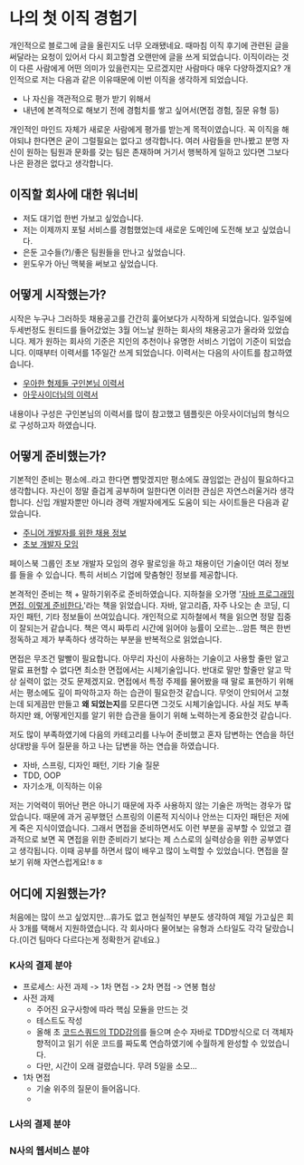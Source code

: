 # 나의 첫 이직 경험기
개인적으로 블로그에 글을 올린지도 너무 오래됐네요. 때마침 이직 후기에 관련된 글을 써달라는 요청이 있어서 다시 회고할겸 오랜만에 글을 쓰게 되었습니다. 
이직이라는 것이 다른 사람에게 어떤 의미가 있을런지는 모르겠지만 사람마다 매우 다양하겠지요? 개인적으로 저는 다음과 같은 이유때문에 이번 이직을 생각하게 되었습니다.

- 나 자신을 객관적으로 평가 받기 위해서
- 내년에 본격적으로 해보기 전에 경험치를 쌓고 싶어서(면접 경험, 질문 유형 등)

개인적인 마인드 자체가 새로운 사람에게 평가를 받는게 목적이였습니다. 
꼭 이직을 해야되냐 한다면은 굳이 그럴필요는 없다고 생각합니다. 여러 사람들을 만나봤고 분명 자신이 원하는 팀원과 문화를 갖는 팀은 존재하며 거기서 행복하게 일하고 있다면 
그보다 나은 환경은 없다고 생각합니다.

## 이직할 회사에 대한 워너비
- 저도 대기업 한번 가보고 싶었습니다.
- 저는 이제까지 포털 서비스를 경험했었는데 새로운 도메인에 도전해 보고 싶었습니다.
- 은둔 고수들(?)/좋은 팀원들을 만나고 싶었습니다.
- 윈도우가 아닌 맥북을 써보고 싶었습니다.

## 어떻게 시작했는가?
시작은 누구나 그러하듯 채용공고를 간간히 훑어보다가 시작하게 되었습니다. 일주일에 두세번정도 원티드를 들어갔었는 3월 어느날 원하는 회사의 채용공고가 올라와 있었습니다. 
제가 원하는 회사의 기준은 지인의 추천이나 유명한 서비스 기업이 기준이 되었습니다. 이때부터 이력서를 1주일간 쓰게 되었습니다. 이력서는 다음의 사이트를 참고하였습니다.

- [우아한 형제들 구인본님 이력서](http://woowabros.github.io/experience/2017/07/17/resume.html)
- [아웃사이더님의 이력서](https://blog.outsider.ne.kr/1234)

내용이나 구성은 구인본님의 이력서를 많이 참고했고 템플릿은 아웃사이더님의 형식으로 구성하고자 하였습니다. 

## 어떻게 준비했는가?
기본적인 준비는 평소에..라고 한다면 뺨맞겠지만 평소에도 끊임없는 관심이 필요하다고 생각합니다. 자신이 정말 즐겁게 공부하며 일한다면 이러한 관심은 자연스러울거라 생각합니다. 
신입 개발자뿐만 아니라 경력 개발자에게도 도움이 되는 사이트들은 다음과 같았습니다.

- [주니어 개발자를 위한 채용 정보](https://github.com/jojoldu/junior-recruit-scheduler/blob/master/README.md)
- [초보 개발자 모임](https://www.facebook.com/devbeginner/)

페이스북 그룹인 초보 개발자 모임의 경우 팔로잉을 하고 채용이던 기술이던 여러 정보를 들을 수 있습니다. 특히 서비스 기업에 맞춤형인 정보를 제공합니다. 

본격적인 준비는 책 + 말하기위주로 준비하였습니다. 지하철을 오가명 '[자바 프로그래밍 면접, 이렇게 준비한다.](http://www.yes24.com/24/Goods/15860760?Acode=101)'라는 책을 읽었습니다. 자바, 알고리즘, 자주 나오는 손 코딩, 디자인 패턴, 기타 정보들이 쓰여있습니다. 개인적으로 지하철에서 책을 읽으면 정말 집중이 잘되는거 같습니다. 책은 역시 짜투리 시간에 읽어야 능률이 오르는...암튼 책은 한번 정독하고 제가 부족하다 생각하는 부분을 반복적으로 읽었습니다.

면접은 무조건 말빨이 필요합니다. 아무리 자신이 사용하는 기술이고 사용할 줄만 알고 말료 표현할 수 없다면 최소한 면접에서는 시체기술입니다. 반대로 말만 할줄만 알고 막상 실력이 없는 것도 문제겠지요. 면접에서 특정 주제를 물어봤을 때 말로 표현하기 위해서는 평소에도 깊이 파악하고자 하는 습관이 필요한것 같습니다. 무엇이 안되어서 고쳤는데 되게끔만 만들고 **왜 되었는지**를 모른다면 그것도 시체기술입니다. 사실 저도 부족하지만 왜, 어떻게인지를 알기 위한 습관을 들이기 위해 노력하는게 중요한것 같습니다.

저도 많이 부족하였기에 다음의 카테고리를 나누어 준비했고 혼자 답변하는 연습을 하던 상대방을 두어 질문을 하고 나는 답변을 하는 연습을 하였습니다.

- 자바, 스프링, 디자인 패턴, 기타 기술 질문
- TDD, OOP
- 자기소개, 이직하는 이유

저는 기억력이 뛰어난 편은 아니기 때문에 자주 사용하지 않는 기술은 까먹는 경우가 많았습니다. 때문에 과거 공부했던 스프링의 이론적 지식이나 안쓰는 디자인 패턴은 저에게 죽은 지식이였습니다. 그래서 면접을 준비하면서도 이런 부분을 공부할 수 있었고 결과적으로 보면 
꼭 면접을 위한 준비라기 보다는 제 스스로의 실력상승을 위한 공부였다고 생각됩니다. 이때 공부를 하면서 많이 배우고 많이 노력할 수 있었습니다. 면접을 잘 보기 위해 자연스럽게요!ㅎㅎ

## 어디에 지원했는가?
처음에는 많이 쓰고 싶었지만...휴가도 없고 현실적인 부분도 생각하여 제일 가고싶은 회사 3개를 택해서 지원하였습니다. 각 회사마다 물어보는 유형과 스타일도 각각 달랐습니다.(이건 팀마다 다르다는게 정확한거 같네요.)

### K사의 결제 분야
- 프로세스: 사전 과제 -> 1차 면접 -> 2차 면접 -> 연봉 협상
- 사전 과제
    - 주어진 요구사항에 따라 핵심 모듈을 만드는 것
    - 테스트도 작성
    - 올해 초 [코드스쿼드의 TDD강의]()를 들으며 순수 자바로 TDD방식으로 더 객체자향적이고 읽기 쉬운 코드를 짜도록 연습하였기에 수월하게 완성할 수 있었습니다.
    - 다만, 시간이 오래 걸렸습니다. 무려 5일을 소모...
- 1차 면접
    - 기술 위주의 질문이 들어옵니다.
    -  

### L사의 결제 분야


### N사의 웹서비스 분야


